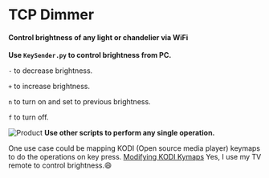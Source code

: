 TCP Dimmer
==========


#### Control brightness of any light or chandelier via WiFi

**Use ```KeySender.py``` to control brightness from PC.**

`-` to decrease brightness.

`+` to increase brightness.

`n` to turn on and set to previous brightness.

`f` to turn off.

![Product](https://bytebucket.org/zandegran/dimmer/raw/c2f1d2e5ca2b7d33449b440c9d3274ca7a8fd947/product.jpg)
**Use other scripts to perform any single operation.**

One use case could be mapping KODI (Open source media player) keymaps to do the operations on key press.
[Modifying KODI Kymaps](http://kodi.wiki/view/HOW-TO:Modify_keymaps)
Yes, I use my TV remote to control brightness.:smile: